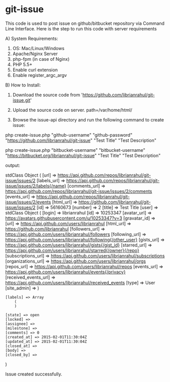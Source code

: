 # git-issue
This code is used to post issue on github/bitbucket repository via Command Line Interface. Here is the step to run this code with server requirements


A) System Requirements:

1. OS: Mac/Linux/Windows
2. Apache/Nginx Server
3. php-fpm (in case of Nginx)
4. PHP 5.5+
5. Enable curl extension
6. Enable register_argc_argv


B) How to Install:

1. Download the source code from 'https://github.com/librianrahul/git-issue.git'

2. Upload the source code on server. path=/var/home/html/

4. Browse the issue-api directory and run the following command to create issue:

  php create-issue.php "github-username" "github-password" "https://github.com/librianrahul/git-issue" "Test Title" "Test Description"

  php create-issue.php "bitbucket-username" "bitbucket-username"  "https://bitbucket.org/librianrahul/git-issue" "Test Title" "Test Description"

output:

stdClass Object
(
    [url] => https://api.github.com/repos/librianrahul/git-issue/issues/2
    [labels_url] => https://api.github.com/repos/librianrahul/git-issue/issues/2/labels{/name}
    [comments_url] => https://api.github.com/repos/librianrahul/git-issue/issues/2/comments
    [events_url] => https://api.github.com/repos/librianrahul/git-issue/issues/2/events
    [html_url] => https://github.com/librianrahul/git-issue/issues/2
    [id] => 56160673
    [number] => 2
    [title] => Test Title
    [user] => stdClass Object
        (
            [login] => librianrahul
            [id] => 10253347
            [avatar_url] => https://avatars.githubusercontent.com/u/10253347?v=3
            [gravatar_id] =>
            [url] => https://api.github.com/users/librianrahul
            [html_url] => https://github.com/librianrahul
            [followers_url] => https://api.github.com/users/librianrahul/followers
            [following_url] => https://api.github.com/users/librianrahul/following{/other_user}
            [gists_url] => https://api.github.com/users/librianrahul/gists{/gist_id}
            [starred_url] => https://api.github.com/users/librianrahul/starred{/owner}{/repo}
            [subscriptions_url] => https://api.github.com/users/librianrahul/subscriptions
            [organizations_url] => https://api.github.com/users/librianrahul/orgs
            [repos_url] => https://api.github.com/users/librianrahul/repos
            [events_url] => https://api.github.com/users/librianrahul/events{/privacy}
            [received_events_url] => https://api.github.com/users/librianrahul/received_events
            [type] => User
            [site_admin] =>
        )

    [labels] => Array
        (
        )

    [state] => open
    [locked] =>
    [assignee] =>
    [milestone] =>
    [comments] => 0
    [created_at] => 2015-02-01T11:30:04Z
    [updated_at] => 2015-02-01T11:30:04Z
    [closed_at] =>
    [body] =>
    [closed_by] =>
)

Issue created successfully.
